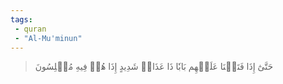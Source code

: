 ```yaml
---
tags: 
 - quran 
 - "Al-Mu'minun"
---
```


> حَتَّىٰٓ إِذَا فَتَحۡنَا عَلَيۡهِم بَابٗا ذَا عَذَابٖ شَدِيدٍ إِذَا هُمۡ فِيهِ مُبۡلِسُونَ
